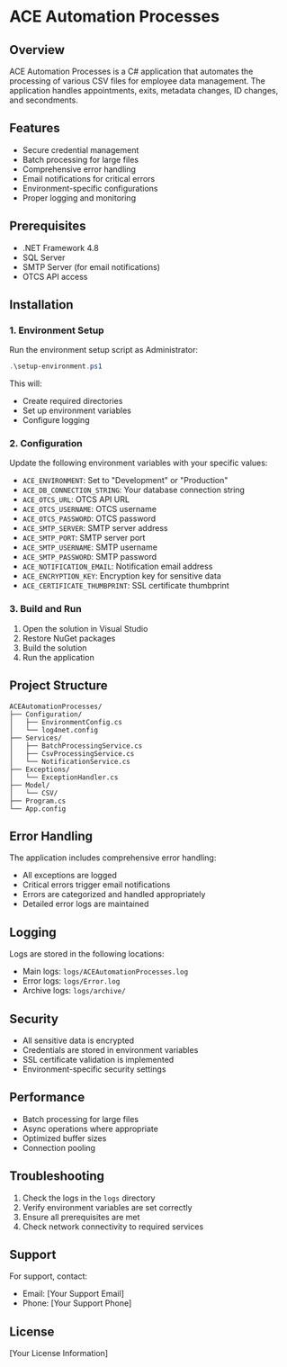 # ACE Automation Processes

## Overview
ACE Automation Processes is a C# application that automates the processing of various CSV files for employee data management. The application handles appointments, exits, metadata changes, ID changes, and secondments.

## Features
- Secure credential management
- Batch processing for large files
- Comprehensive error handling
- Email notifications for critical errors
- Environment-specific configurations
- Proper logging and monitoring

## Prerequisites
- .NET Framework 4.8
- SQL Server
- SMTP Server (for email notifications)
- OTCS API access

## Installation

### 1. Environment Setup
Run the environment setup script as Administrator:
```powershell
.\setup-environment.ps1
```

This will:
- Create required directories
- Set up environment variables
- Configure logging

### 2. Configuration
Update the following environment variables with your specific values:
- `ACE_ENVIRONMENT`: Set to "Development" or "Production"
- `ACE_DB_CONNECTION_STRING`: Your database connection string
- `ACE_OTCS_URL`: OTCS API URL
- `ACE_OTCS_USERNAME`: OTCS username
- `ACE_OTCS_PASSWORD`: OTCS password
- `ACE_SMTP_SERVER`: SMTP server address
- `ACE_SMTP_PORT`: SMTP server port
- `ACE_SMTP_USERNAME`: SMTP username
- `ACE_SMTP_PASSWORD`: SMTP password
- `ACE_NOTIFICATION_EMAIL`: Notification email address
- `ACE_ENCRYPTION_KEY`: Encryption key for sensitive data
- `ACE_CERTIFICATE_THUMBPRINT`: SSL certificate thumbprint

### 3. Build and Run
1. Open the solution in Visual Studio
2. Restore NuGet packages
3. Build the solution
4. Run the application

## Project Structure
```
ACEAutomationProcesses/
├── Configuration/
│   ├── EnvironmentConfig.cs
│   └── log4net.config
├── Services/
│   ├── BatchProcessingService.cs
│   ├── CsvProcessingService.cs
│   └── NotificationService.cs
├── Exceptions/
│   └── ExceptionHandler.cs
├── Model/
│   └── CSV/
├── Program.cs
└── App.config
```

## Error Handling
The application includes comprehensive error handling:
- All exceptions are logged
- Critical errors trigger email notifications
- Errors are categorized and handled appropriately
- Detailed error logs are maintained

## Logging
Logs are stored in the following locations:
- Main logs: `logs/ACEAutomationProcesses.log`
- Error logs: `logs/Error.log`
- Archive logs: `logs/archive/`

## Security
- All sensitive data is encrypted
- Credentials are stored in environment variables
- SSL certificate validation is implemented
- Environment-specific security settings

## Performance
- Batch processing for large files
- Async operations where appropriate
- Optimized buffer sizes
- Connection pooling

## Troubleshooting
1. Check the logs in the `logs` directory
2. Verify environment variables are set correctly
3. Ensure all prerequisites are met
4. Check network connectivity to required services

## Support
For support, contact:
- Email: [Your Support Email]
- Phone: [Your Support Phone]

## License
[Your License Information] 